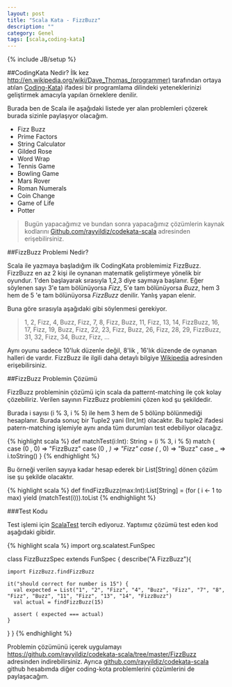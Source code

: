 ```yaml
---
layout: post
title: "Scala Kata - FizzBuzz"
description: ""
category: Genel
tags: [scala,coding-kata]
---
```

{% include JB/setup %}
	
##CodingKata Nedir?
İlk kez <http://en.wikipedia.org/wiki/Dave_Thomas_(programmer)> tarafından ortaya atılan [Coding-Kata](http://en.wikipedia.org/wiki/Kata_programming)) ifadesi bir programlama dilindeki yeteneklerinizi geliştirmek amacıyla yapılan örneklere denilir. 

Burada ben de Scala ile aşağıdaki listede yer alan problemleri çözerek burada sizinle paylaşıyor olacağım.

* Fizz Buzz
* Prime Factors
* String Calculator
* Gilded Rose
* Word Wrap
* Tennis Game
* Bowling Game
* Mars Rover
* Roman Numerals
* Coin Change
* Game of Life
* Potter

>Bugün yapacağımız ve bundan sonra yapacağımız çözümlerin kaynak kodlarını [Github.com/rayyildiz/codekata-scala](https://github.com/rayyildiz/codekata-scala) adresinden erişebilirsiniz.


##FizzBuzz Problemi Nedir?

Scala ile yazmaya başladığım ilk CodingKata problemimiz FizzBuzz. FizzBuzz en az 2 kişi ile oynanan matematik geliştirmeye yönelik bir oyundur. 1'den başlayarak sırasıyla 1,2,3 diye saymaya başlanır. Eğer söylenen sayı 3'e tam bölünüyorsa *Fizz*, 5'e tam bölünüyorsa *Buzz*, hem 3 hem de 5 'e tam bölünüyorsa *FizzBuzz* denilir. Yanlış yapan elenir.

Buna göre sırasıyla aşağıdaki gibi söylenmesi gerekiyor.

>1, 2, Fizz, 4, Buzz, Fizz, 7, 8, Fizz, Buzz, 11, Fizz, 13, 14, FizzBuzz, 16, 17, Fizz, 19, Buzz, Fizz, 22, 23, Fizz, Buzz, 26, Fizz, 28, 29, FizzBuzz, 31, 32, Fizz, 34, Buzz, Fizz, ...


Aynı oyunu sadece 10'luk düzenle değil, 8'lik , 16'lık düzende de oynanan halleri de vardır. FizzBuzz ile ilgili daha detaylı bilgiye [Wikipedia](http://en.wikipedia.org/wiki/Fizz_buzz) adresinden erişebilirsiniz. 

##FizzBuzz Problemin Çözümü

FizzBuzz probleminin çözümü için scala da patternt-matching ile çok kolay çözebiliriz. Verilen sayının FizzBuzz problemini çözen kod şu şekildedir.

Burada i sayısı (i % 3, i % 5) ile hem 3 hem de 5 bölünp bölünmediği hesaplanır. Burada sonuç bir Tuple2 yani (Int,Int) olacaktır. Bu tuple2 ifadesi patern-matching işlemiyle aynı anda tüm durumları test edebiliyor olacağız.

{% highlight scala %}
def matchTest(i:Int): String = (i % 3, i % 5) match {
    case (0 , 0) => "FizzBuzz"
    case (0 , _) => "Fizz"
    case (_ , 0) => "Buzz"
    case  _      => i.toString()
  }
{% endhighlight %}

Bu örneği verilen sayıya kadar hesap ederek bir List[String] dönen çözüm ise şu şekilde olacaktır. 

{% highlight scala %}
def findFizzBuzz(max:Int):List[String] = 
	(for ( i <- 1 to max) yield (matchTest(i))).toList
{% endhighlight %}

###Test Kodu

Test işlemi için [ScalaTest](http://www.scalatest.org/) tercih ediyoruz. Yaptıımız çözümü test eden kod aşağıdaki gibidir.

{% highlight scala %}
import org.scalatest.FunSpec

class FizzBuzzSpec extends FunSpec {
  describe("A FizzBuzz"){

    import FizzBuzz.findFizzBuzz

    it("should correct for number is 15") {
      val expected = List("1", "2", "Fizz", "4", "Buzz", "Fizz", "7", "8", "Fizz", "Buzz", "11", "Fizz", "13", "14", "FizzBuzz")
      val actual = findFizzBuzz(15)

      assert ( expected === actual)
    }
  }
}
{% endhighlight %}

Problemin çözümünü içerek uygulamayı  https://github.com/rayyildiz/codekata-scala/tree/master/FizzBuzz adresinden indirebilirsiniz. Ayrıca [github.com/rayyildiz/codekata-scala](https://github.com/rayyildiz/codekata-scala) github hesabımda diğer coding-kota problemlerini çözümlerini de paylaşacağım.